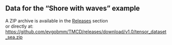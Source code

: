 ## Data for the “Shore with waves” example

A ZIP archive is available in the [Releases](https://github.com/evgobmm/TMCD/releases) section  
or directly at: <https://github.com/evgobmm/TMCD/releases/download/v1.0/tensor_dataset_sea.zip>



